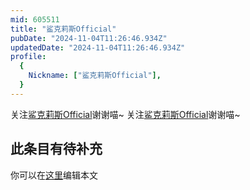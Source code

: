 ```yaml
---
mid: 605511
title: "鲨克莉斯Official"
pubDate: "2024-11-04T11:26:46.934Z"
updatedDate: "2024-11-04T11:26:46.934Z"
profile:
  {
    Nickname: ["鲨克莉斯Official"],
  }
---
```


关注[鲨克莉斯Official](https://space.bilibili.com/605511)谢谢喵~ 关注[鲨克莉斯Official](https://space.bilibili.com/605511)谢谢喵~

## 此条目有待补充
你可以在[这里](https://github.com/Yuhanawa/VTuber.ICU/edit/master/src/content/v/鲨克莉斯Official/index.md)编辑本文

